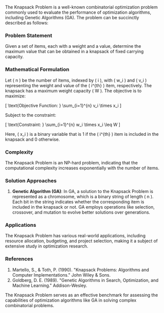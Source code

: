 The Knapsack Problem is a well-known combinatorial optimization problem commonly used to evaluate the performance of optimization algorithms, including Genetic Algorithms (GA). The problem can be succinctly described as follows:

### Problem Statement
Given a set of items, each with a weight and a value, determine the maximum value that can be obtained in a knapsack of fixed carrying capacity.

### Mathematical Formulation
Let \( n \) be the number of items, indexed by \( i \), with \( w_i \) and \( v_i \) representing the weight and value of the \( i^{th} \) item, respectively. The knapsack has a maximum weight capacity \( W \). The objective is to maximize:

\[
\text{Objective Function: } \sum_{i=1}^{n} v_i \times x_i
\]

Subject to the constraint:

\[
\text{Constraint: } \sum_{i=1}^{n} w_i \times x_i \leq W
\]

Here, \( x_i \) is a binary variable that is 1 if the \( i^{th} \) item is included in the knapsack and 0 otherwise.

### Complexity
The Knapsack Problem is an NP-hard problem, indicating that the computational complexity increases exponentially with the number of items.

### Solution Approaches
1. **Genetic Algorithm (GA)**: In GA, a solution to the Knapsack Problem is represented as a chromosome, which is a binary string of length \( n \). Each bit in the string indicates whether the corresponding item is included in the knapsack or not. GA employs operations like selection, crossover, and mutation to evolve better solutions over generations.

### Applications
The Knapsack Problem has various real-world applications, including resource allocation, budgeting, and project selection, making it a subject of extensive study in optimization research.

### References
1. Martello, S., & Toth, P. (1990). "Knapsack Problems: Algorithms and Computer Implementations." John Wiley & Sons.
2. Goldberg, D. E. (1989). "Genetic Algorithms in Search, Optimization, and Machine Learning." Addison-Wesley.

The Knapsack Problem serves as an effective benchmark for assessing the capabilities of optimization algorithms like GA in solving complex combinatorial problems.
